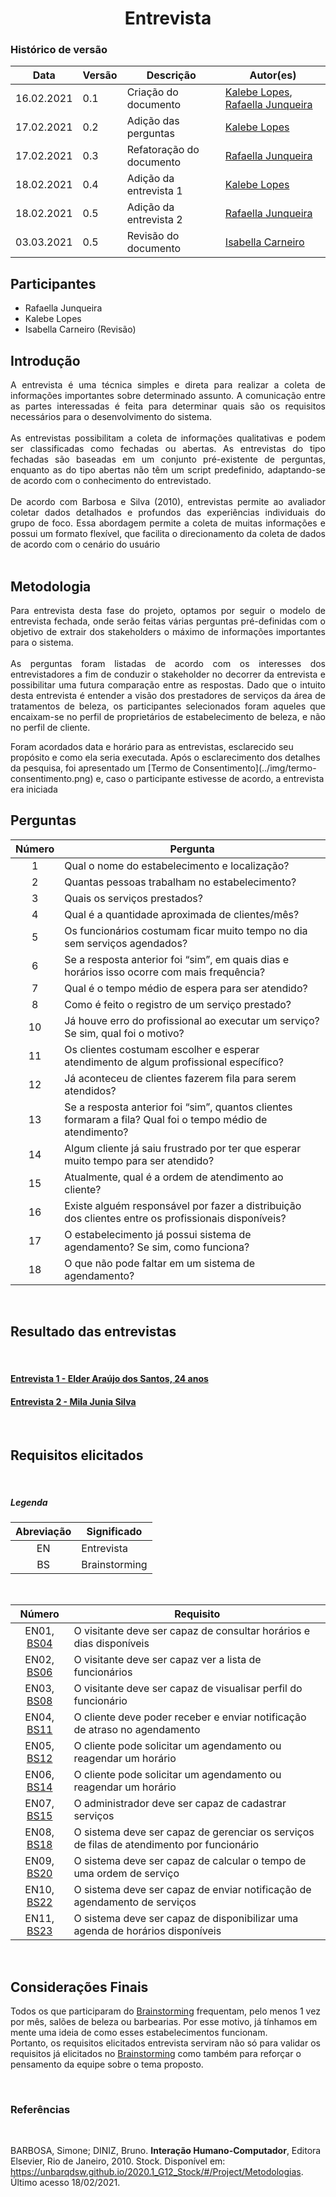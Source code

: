 # <center> Entrevista

### Histórico de versão
|Data | Versão | Descrição | Autor(es)
| -- | -- | -- | -- |
| 16.02.2021 | 0.1 | Criação do documento | [Kalebe Lopes](https://github.com/KalebeLopes), [Rafaella Junqueira](https://github.com/RafaellaJunqueira)|
| 17.02.2021 | 0.2 | Adição das perguntas | [Kalebe Lopes](https://github.com/KalebeLopes)|
| 17.02.2021 | 0.3 | Refatoração do documento | [Rafaella Junqueira](https://github.com/RafaellaJunqueira)|
| 18.02.2021 | 0.4 | Adição da entrevista 1 | [Kalebe Lopes](https://github.com/KalebeLopes)|
| 18.02.2021 | 0.5 | Adição da entrevista 2 | [Rafaella Junqueira](https://github.com/RafaellaJunqueira)|
| 03.03.2021 | 0.5 | Revisão do documento | [Isabella Carneiro](https://github.com/isabellacgmsa)|

## Participantes
* Rafaella Junqueira
* Kalebe Lopes
* Isabella Carneiro (Revisão)


## Introdução
<div align="justify">
A entrevista é uma técnica simples e direta para realizar a coleta de informações importantes sobre determinado assunto. A comunicação entre as partes interessadas é feita para determinar quais são os requisitos necessários para o desenvolvimento do sistema. 
<br><br>
As entrevistas possibilitam a coleta de informações qualitativas e podem ser classificadas como fechadas ou abertas. As entrevistas do tipo fechadas são baseadas em um conjunto pré-existente de perguntas, enquanto as do tipo abertas não têm um script predefinido, adaptando-se de acordo com o conhecimento do entrevistado.
<br><br>
De acordo com Barbosa e Silva (2010), entrevistas permite ao avaliador coletar dados detalhados e profundos das experiências individuais do grupo de foco. Essa abordagem permite a coleta de muitas informações e possui um formato flexível, que facilita o direcionamento da coleta de dados de acordo com o cenário do usuário
</div><br>

## Metodologia
<p align="justify">
Para entrevista desta fase do projeto, optamos por seguir o modelo de entrevista fechada, onde serão feitas várias perguntas pré-definidas com o objetivo de extrair dos stakeholders o máximo de informações importantes para o sistema.
<br><br> 
As perguntas foram listadas de acordo com os interesses dos entrevistadores a fim de conduzir o stakeholder no decorrer da entrevista e possibilitar uma futura comparação entre as respostas. Dado que o intuito desta entrevista é entender a visão dos prestadores de serviços da área de tratamentos de beleza, os participantes selecionados foram aqueles que encaixam-se no perfil de proprietários de estabelecimento de beleza, e não no perfil de cliente.
</p>
Foram acordados data e horário para as entrevistas, esclarecido seu propósito e como ela seria executada. Após o esclarecimento dos detalhes da pesquisa, foi apresentado um [Termo de Consentimento](../img/termo-consentimento.png) e, caso o participante estivesse de acordo, a entrevista era iniciada

<br>

## Perguntas

Número | Pergunta |
:--: | -- |
1 | Qual o nome do estabelecimento e localização? 
2| Quantas pessoas trabalham no estabelecimento? 
3| Quais os serviços prestados? 
4| Qual é a quantidade aproximada de clientes/mês? 
5| Os funcionários costumam ficar muito tempo no dia sem serviços agendados? 
6| Se a resposta anterior foi “sim”, em quais dias e horários isso ocorre com mais frequência?
7| Qual é o tempo médio de espera para ser atendido? 
8| Como é feito o registro de um serviço prestado?
10| Já houve erro do profissional ao executar um serviço? Se sim, qual foi o motivo?
11| Os clientes costumam escolher e esperar atendimento de algum profissional específico?  
12| Já aconteceu de clientes fazerem fila para serem atendidos? 
13| Se a resposta anterior foi “sim”, quantos clientes formaram a fila? Qual foi o tempo médio de atendimento?  
14| Algum cliente já saiu frustrado por ter que esperar muito tempo para ser atendido?
15| Atualmente, qual é a ordem de atendimento ao cliente? 
16| Existe alguém responsável por fazer a distribuição dos clientes entre os profissionais disponíveis? 
17| O estabelecimento já possui sistema de agendamento? Se sim, como funciona? 
18| O que não pode faltar em um sistema de agendamento? 
<br>

## Resultado das entrevistas
<br>

#### [Entrevista 1 - Elder Araújo dos Santos, 24 anos](entrevista1.md)
#### [Entrevista 2 - Mila Junia Silva](entrevista2.md)
<br>

## Requisitos elicitados
<br>

##### Legenda
| Abreviação | Significado |
|:---------: | --------- |
| EN         | Entrevista |
| BS         | Brainstorming |

<br>

| Número | Requisito |
|:-----: | --------- |
|EN01, [BS04](../base/brainstorming.md#requisitos-elicitados) | O visitante deve ser capaz de consultar horários e dias disponíveis |
|EN02, [BS06](brainstorming.md#requisitos-elicitados) | O visitante deve ser capaz ver a lista de funcionários |
|EN03, [BS08](brainstorming.md#requisitos-elicitados) | O visitante deve ser capaz de visualisar perfil do funcionário |
|EN04, [BS11](brainstorming.md#requisitos-elicitados) | O cliente deve poder receber e enviar notificação de atraso no agendamento |
|EN05, [BS12](brainstorming.md#requisitos-elicitados) | O cliente pode solicitar um agendamento ou reagendar um horário |
|EN06, [BS14](brainstorming.md#requisitos-elicitados) | O cliente pode solicitar um agendamento ou reagendar um horário |
|EN07, [BS15](brainstorming.md#requisitos-elicitados) | O administrador deve ser capaz de cadastrar serviços |
|EN08, [BS18](brainstorming.md#requisitos-elicitados) | O sistema deve ser capaz de gerenciar os serviços de filas de atendimento por funcionário |
|EN09, [BS20](brainstorming.md#requisitos-elicitados) | O sistema deve ser capaz de calcular o tempo de uma ordem de serviço |
|EN10, [BS22](brainstorming.md#requisitos-elicitados) | O sistema deve ser capaz de enviar notificação de agendamento de serviços |
|EN11, [BS23](brainstorming.md#requisitos-elicitados) | O sistema deve ser capaz de disponibilizar uma agenda de horários disponíveis |

<br>

## Considerações Finais

Todos os que participaram do [Brainstorming](brainstorming.md) frequentam, pelo menos 1 vez por mês, salões de beleza ou barbearias. Por esse motivo, já tínhamos em mente uma ideia de como esses estabelecimentos funcionam. <br>
Portanto, os requisitos elicitados entrevista serviram não só para validar os requisitos já elicitados no [Brainstorming](brainstorming.md) como também para reforçar o pensamento da equipe sobre o tema proposto.    

<br>

### Referências

<br>

BARBOSA, Simone; DINIZ, Bruno. **Interação Humano-Computador**, Editora Elsevier, Rio de Janeiro, 2010.
Stock. Disponível em: https://unbarqdsw.github.io/2020.1_G12_Stock/#/Project/Metodologias. Último acesso 18/02/2021.
